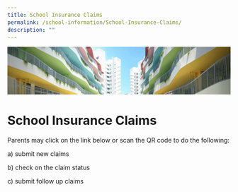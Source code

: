 ```yaml
---
title: School Insurance Claims
permalink: /school-information/School-Insurance-Claims/
description: ""
---
```

![](/images/School%20Information.jpg)

School Insurance Claims
=======================


Parents may click on the link below or scan the QR code to do the following:

  

a) submit new claims

b) check on the claim status

c) submit follow up claims